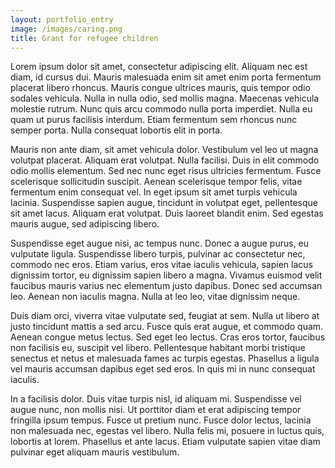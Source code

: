 ```yaml
---
layout: portfolio_entry
image: /images/caring.png
title: Grant for refugee children
---
```


Lorem ipsum dolor sit amet, consectetur adipiscing elit. Aliquam nec est diam, id cursus dui. Mauris malesuada enim sit amet enim porta fermentum placerat libero rhoncus. Mauris congue ultrices mauris, quis tempor odio sodales vehicula. Nulla in nulla odio, sed mollis magna. Maecenas vehicula molestie rutrum. Nunc quis arcu commodo nulla porta imperdiet. Nulla eu quam ut purus facilisis interdum. Etiam fermentum sem rhoncus nunc semper porta. Nulla consequat lobortis elit in porta.

Mauris non ante diam, sit amet vehicula dolor. Vestibulum vel leo ut magna volutpat placerat. Aliquam erat volutpat. Nulla facilisi. Duis in elit commodo odio mollis elementum. Sed nec nunc eget risus ultricies fermentum. Fusce scelerisque sollicitudin suscipit. Aenean scelerisque tempor felis, vitae fermentum enim consequat vel. In eget ipsum sit amet turpis vehicula lacinia. Suspendisse sapien augue, tincidunt in volutpat eget, pellentesque sit amet lacus. Aliquam erat volutpat. Duis laoreet blandit enim. Sed egestas mauris augue, sed adipiscing libero.

Suspendisse eget augue nisi, ac tempus nunc. Donec a augue purus, eu vulputate ligula. Suspendisse libero turpis, pulvinar ac consectetur nec, commodo nec eros. Etiam varius, eros vitae iaculis vehicula, sapien lacus dignissim tortor, eu dignissim sapien libero a magna. Vivamus euismod velit faucibus mauris varius nec elementum justo dapibus. Donec sed accumsan leo. Aenean non iaculis magna. Nulla at leo leo, vitae dignissim neque.

Duis diam orci, viverra vitae vulputate sed, feugiat at sem. Nulla ut libero at justo tincidunt mattis a sed arcu. Fusce quis erat augue, et commodo quam. Aenean congue metus lectus. Sed eget leo lectus. Cras eros tortor, faucibus non facilisis eu, suscipit vel libero. Pellentesque habitant morbi tristique senectus et netus et malesuada fames ac turpis egestas. Phasellus a ligula vel mauris accumsan dapibus eget sed eros. In quis mi in nunc consequat iaculis.

In a facilisis dolor. Duis vitae turpis nisl, id aliquam mi. Suspendisse vel augue nunc, non mollis nisi. Ut porttitor diam et erat adipiscing tempor fringilla ipsum tempus. Fusce ut pretium nunc. Fusce dolor lectus, lacinia non malesuada nec, egestas vel libero. Nulla felis mi, posuere in luctus quis, lobortis at lorem. Phasellus et ante lacus. Etiam vulputate sapien vitae diam pulvinar eget aliquam mauris vestibulum.


